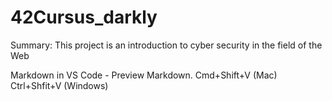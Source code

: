 # 42Cursus_darkly
Summary: This project is an introduction to cyber security in the field of the Web

Markdown in VS Code - Preview Markdown. Cmd+Shift+V (Mac) Ctrl+Shfit+V (Windows)
